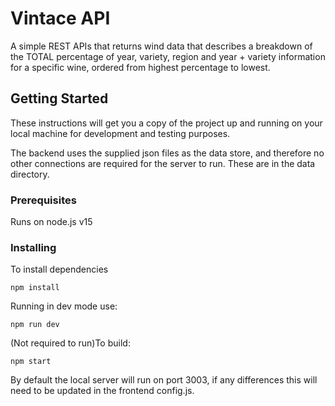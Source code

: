 # Vintace API

A simple REST APIs that returns wind data that describes a breakdown of the TOTAL percentage of year, variety, region and year + variety information for a specific wine, ordered from highest percentage to lowest.

## Getting Started

These instructions will get you a copy of the project up and running on your local machine for development and testing purposes.

The backend uses the supplied json files as the data store, and therefore no other connections are required for the server to run. These are in the data directory.

### Prerequisites

Runs on node.js v15

### Installing

To install dependencies

```
npm install
```

Running in dev mode use:

```
npm run dev
```

(Not required to run)To build:

```
npm start
```

By default the local server will run on port 3003, if any differences this will need to be updated in the frontend config.js.